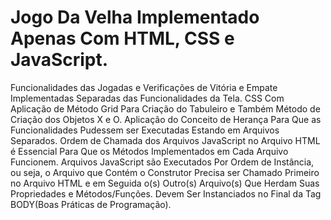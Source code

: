 # Jogo Da Velha Implementado Apenas Com HTML, CSS e JavaScript.

  Funcionalidades das Jogadas e Verificações de Vitória e Empate Implementadas Separadas das Funcionalidades da Tela.
  CSS Com Aplicação de Método Grid Para Criação do Tabuleiro e Também Método de Criação dos Objetos X e O.
  Aplicação do Conceito de Herança Para Que as Funcionalidades Pudessem ser Executadas Estando em Arquivos Separados.
  Ordem de Chamada dos Arquivos JavaScript no Arquivo HTML é Essencial Para Que os Métodos Implementados em Cada Arquivo Funcionem. Arquivos JavaScript são Executados Por Ordem   de Instância, ou seja, o Arquivo que Contém o Construtor Precisa ser Chamado Primeiro no Arquivo HTML e em Seguida o(s) Outro(s) Arquivo(s) Que Herdam Suas Propriedades e 
  Métodos/Funções. Devem Ser Instanciados no Final da Tag BODY(Boas Práticas de Programação).
